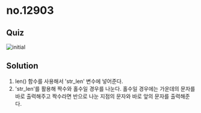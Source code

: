 # no.12903

## Quiz

![initial](https://user-images.githubusercontent.com/70942197/116043532-bcf8b880-a6aa-11eb-8d66-be9ffea7e647.png)

## Solution

1. len() 함수를 사용해서 'str_len' 변수에 넣어준다.
2. 'str_len'를 활용해 짝수와 홀수일 경우를 나눈다.
   홀수일 경우에는 가운데의 문자를 바로 출력해주고
   짝수라면 반으로 나눈 지점의 문자와 바로 앞의 문자를 출력해준다.
